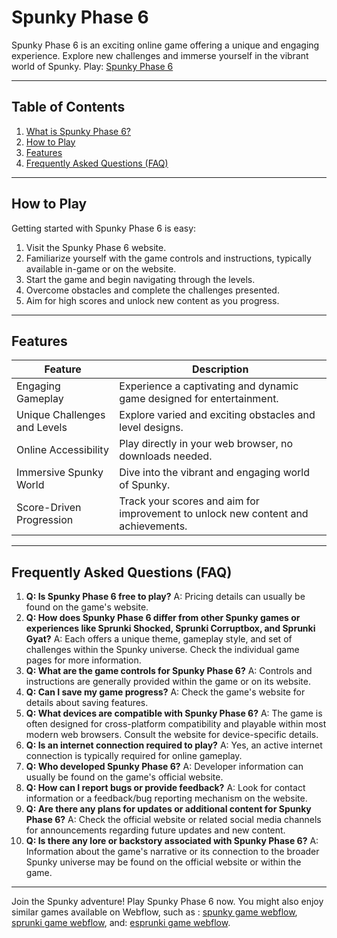 # Spunky Phase 6

Spunky Phase 6 is an exciting online game offering a unique and engaging experience. Explore new challenges and immerse yourself in the vibrant world of Spunky. Play: [Spunky Phase 6](https://spunky.games/spunky-phase-6)


---

## Table of Contents

1. [What is Spunky Phase 6?](#what-is-spunky-phase-6)
2. [How to Play](#how-to-play)
3. [Features](#features)
4. [Frequently Asked Questions (FAQ)](#faq)

---

## How to Play <a name="how-to-play"></a>

Getting started with Spunky Phase 6 is easy:

1. Visit the Spunky Phase 6 website.
2. Familiarize yourself with the game controls and instructions, typically available in-game or on the website.
3. Start the game and begin navigating through the levels.
4. Overcome obstacles and complete the challenges presented.
5. Aim for high scores and unlock new content as you progress.


---

## Features <a name="features"></a>

| Feature | Description |
|---|---|
| Engaging Gameplay | Experience a captivating and dynamic game designed for entertainment. |
| Unique Challenges and Levels | Explore varied and exciting obstacles and level designs. |
| Online Accessibility | Play directly in your web browser, no downloads needed. |
| Immersive Spunky World |  Dive into the vibrant and engaging world of Spunky. |
| Score-Driven Progression | Track your scores and aim for improvement to unlock new content and achievements. |


---

## Frequently Asked Questions (FAQ) <a name="faq"></a>

1. **Q: Is Spunky Phase 6 free to play?** A: Pricing details can usually be found on the game's website.
2. **Q: How does Spunky Phase 6 differ from other Spunky games or experiences like Sprunki Shocked, Sprunki Corruptbox, and Sprunki Gyat?** A: Each offers a unique theme, gameplay style, and set of challenges within the Spunky universe. Check the individual game pages for more information.
3. **Q: What are the game controls for Spunky Phase 6?** A: Controls and instructions are generally provided within the game or on its website.
4. **Q: Can I save my game progress?** A: Check the game's website for details about saving features.
5. **Q: What devices are compatible with Spunky Phase 6?** A: The game is often designed for cross-platform compatibility and playable within most modern web browsers. Consult the website for device-specific details.
6. **Q:  Is an internet connection required to play?** A: Yes, an active internet connection is typically required for online gameplay.
7. **Q: Who developed Spunky Phase 6?** A: Developer information can usually be found on the game's official website.
8. **Q: How can I report bugs or provide feedback?** A: Look for contact information or a feedback/bug reporting mechanism on the website.
9. **Q: Are there any plans for updates or additional content for Spunky Phase 6?** A: Check the official website or related social media channels for announcements regarding future updates and new content.
10. **Q:  Is there any lore or backstory associated with Spunky Phase 6?** A:  Information about the game's narrative or its connection to the broader Spunky universe may be found on the official website or within the game.


---

Join the Spunky adventure! Play Spunky Phase 6 now. You might also enjoy similar games available on Webflow, such as : [spunky game webflow](https://spunky-game.webflow.io/), [sprunki game webflow](https://sprunki-game.webflow.io/), and: [esprunki game webflow](https://esprunki-game.webflow.io/).
